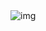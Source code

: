 <img src="https://github.com/patoliyadhruvil/Cart-Javascript/assets/123619328/c5e678e6-5203-447e-8a3d-82b752dceacf" alt="img"/>
